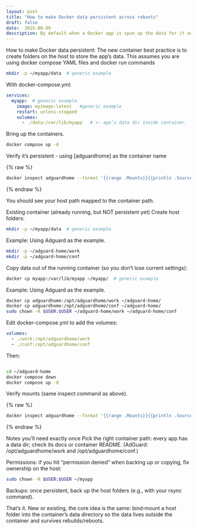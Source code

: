 ```yaml
---
layout: post
title: "How to make Docker data persistent across reboots"
draft: false
date:  2025-08-09
description: By default when a Docker app is spun up the data for it only exists for as long as the container(s) are up and running.  The data is lost if the container goes down or is rebooted for any reason.  THIS process stores the data on the host machine running the Docker containers so if the containers are restarted, the data is pulled from where it is stored on the host machine.   
---
```


How to make Docker data persistent:
The new container best practice is to create folders on the host to store the app’s data.
This assumes you are using docker compose YAML files and docker run commands

```sh
mkdir -p ~/myapp/data  # generic example
```

With docker-compose.yml:

```yaml
services:
  myapp:  # generic example
    image: myimage:latest   #generic example
    restart: unless-stopped
    volumes:
      - ./data:/var/lib/myapp   # <- app’s data dir inside container.  ./ = current directory - home, in this case
```

Bring up the containers.

```sh
docker compose up -d
```

Verify it’s persistent - using [adguardhome] as the container name

{% raw %}

```sh
docker inspect adguardhome --format '{{range .Mounts}}{{println .Source "->" .Destination}}{{end}}'

```
{% endraw %}

You should see your host path mapped to the container path.

Existing container (already running, but NOT persistent yet)
Create host folders:

```sh
mkdir -p ~/myapp/data  # generic example
```

Example: Using Adguard as the example.
```sh
mkdir -p ~/adguard-home/work
mkdir -p ~/adguard-home/conf
```

Copy data out of the running container (so you don’t lose current settings):

```sh
docker cp myapp:/var/lib/myapp ~/myapp/  # generic example
```

Example: Using Adguard as the example.
```sh
docker cp adguardhome:/opt/adguardhome/work ~/adguard-home/
docker cp adguardhome:/opt/adguardhome/conf ~/adguard-home/
sudo chown -R $USER:$USER ~/adguard-home/work ~/adguard-home/conf
```


Edit docker-compose.yml to add the volumes:
```yaml
volumes:
  - ./work:/opt/adguardhome/work
  - ./conf:/opt/adguardhome/conf
```

Then:

```sh

cd ~/adguard-home
docker compose down
docker compose up -d

```

Verify mounts (same inspect command as above).

{% raw %}
```sh
docker inspect adguardhome --format '{{range .Mounts}}{{println .Source "->" .Destination}}{{end}}'
```
{% endraw %}

Notes you’ll need exactly once
Pick the right container path: every app has a data dir; check its docs or container README.
(AdGuard: /opt/adguardhome/work and /opt/adguardhome/conf.)

Permissions: if you hit “permission denied” when backing up or copying, fix ownership on the host:

```sh
sudo chown -R $USER:$USER ~/myapp
```

Backups: once persistent, back up the host folders (e.g., with your rsync command).

That’s it. New or existing, the core idea is the same: bind‑mount a host folder into the container’s data directory so the data lives outside the container and survives rebuilds/reboots.


